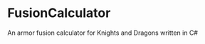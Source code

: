 FusionCalculator
================

An armor fusion calculator for Knights and Dragons written in C#
